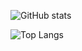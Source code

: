 ![GitHub stats](https://github-readme-stats.vercel.app/api?username=mprevide&show_icons=true&theme=material-palenight)

![Top Langs](https://github-readme-stats.vercel.app/api/top-langs/?username=mprevide&theme=material-palenight&custom_title=Languages&hide=html)
